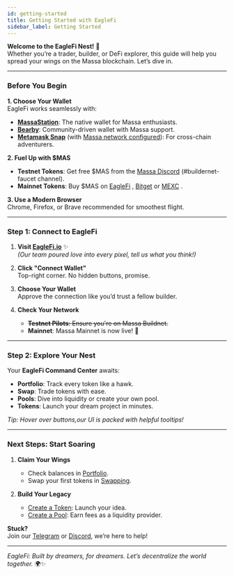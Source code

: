 ```yaml
---
id: getting-started
title: Getting Started with EagleFi
sidebar_label: Getting Started
---
```


**Welcome to the EagleFi Nest!** 🦅  
Whether you’re a trader, builder, or DeFi explorer, this guide will help you spread your wings on the Massa blockchain. Let’s dive in.

---

### Before You Begin  

**1. Choose Your Wallet**  
EagleFi works seamlessly with:

- **[MassaStation](https://station.massa.net)**: The native wallet for Massa enthusiasts.
- **[Bearby](https://bearby.io/)**: Community-driven wallet with Massa support.
- **[Metamask Snap](https://metamask.io/)** (with [Massa network configured](https://docs.massa.net/docs/build/wallet/metamask-snap)): For cross-chain adventurers.  

**2. Fuel Up with $MAS**

- **Testnet Tokens**: Get free $MAS from the [Massa Discord](https://discord.com/channels/828270821042159636/1097797634065956915) (#buildernet-faucet channel).
- **Mainnet Tokens**: Buy $MAS on [EagleFi](https://www.eaglefi.io/bridge) , [Bitget](https://www.bitget.com/fr/spot/MASUSDT) or [MEXC](https://www.mexc.com/) .

**3. Use a Modern Browser**  
Chrome, Firefox, or Brave recommended for smoothest flight.  

---

### Step 1: Connect to EagleFi  

1. **Visit [EagleFi.io](https://eaglefi.io)** ✨  
   *(Our team poured love into every pixel, tell us what you think!)*  

2. **Click "Connect Wallet"**  
   Top-right corner. No hidden buttons, promise.

3. **Choose Your Wallet**  
   Approve the connection like you’d trust a fellow builder.  

4. **Check Your Network**  
   - ~~**Testnet Pilots**: Ensure you're on Massa Buildnet.~~  
   - **Mainnet**: Massa Mainnet is now live! 🚀

---

### Step 2: Explore Your Nest  

Your **EagleFi Command Center** awaits:  

- **Portfolio**: Track every token like a hawk.  
- **Swap**: Trade tokens with ease.
- **Pools**: Dive into liquidity or create your own pool.  
- **Tokens**: Launch your dream project in minutes.  

*Tip: Hover over buttons,our UI is packed with helpful tooltips!*  

<!-- ---

### Step 3: Fuel Your Wallet  

**Need $MASSA?**  
- **Testnet**: Grab tokens from the [Massa Faucet](https://faucet.massa.net).  
- **Mainnet**: Buy from exchanges (details coming soon).  

**Transfer Tokens**  
Send assets to your wallet address (visible in EagleFi’s dashboard).  

*Why? Because even eagles need gas to soar.* ⛽  

--- -->
---

### Next Steps: Start Soaring

1. **Claim Your Wings**  
   - Check balances in [Portfolio](https://www.eaglefi.io/portfolio).  
   - Swap your first tokens in [Swapping](https://www.eaglefi.io/).  

2. **Build Your Legacy**  
   - [Create a Token](https://www.eaglefi.io/create-token): Launch your idea.  
   - [Create a Pool](https://www.eaglefi.io/create-pool): Earn fees as a liquidity provider.  

**Stuck?**  
Join our [Telegram](https://t.me/eaglefi_community) or [Discord](https://discord.com/invite/r7hpAxVUMC), we’re here to help!  

---

*EagleFi: Built by dreamers, for dreamers. Let’s decentralize the world together.* 🌍✨